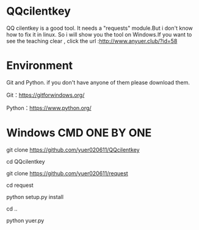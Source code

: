 # QQcilentkey
QQ cilentkey is a good tool. 
It needs a "requests" module.But i don't know how to fix it in linux. So i will show you the tool on  Windows.If you want to see the teaching clear , click the url :http://www.anyuer.club/?id=58

# Environment
Git and Python. if you don't have anyone of them please download them.

Git：https://gitforwindows.org/

Python：https://www.python.org/


# Windows CMD ONE BY ONE 
git clone https://github.com/yuer020611/QQcilentkey


cd QQcilentkey


git clone https://github.com/yuer020611/request


cd request


python setup.py install


cd .. 


python yuer.py
